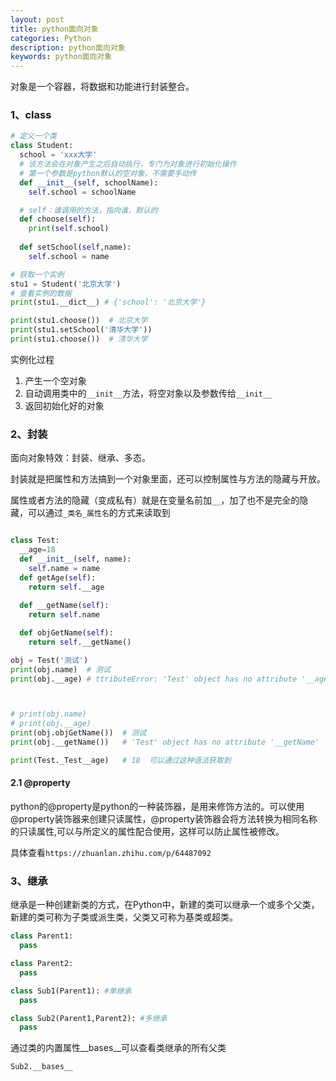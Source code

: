 ```yaml
---
layout: post
title: python面向对象
categories: Python
description: python面向对象
keywords: python面向对象
---
```


对象是一个容器，将数据和功能进行封装整合。

### 1、class 

```py
# 定义一个类
class Student:
  school = 'xxx大学'
  # 该方法会在对象产生之后自动执行，专门为对象进行初始化操作
  # 第一个参数是python默认的空对象，不需要手动传
  def __init__(self, schoolName):
    self.school = schoolName

  # self：谁调用的方法，指向谁，默认的
  def choose(self):
    print(self.school)
  
  def setSchool(self,name):
    self.school = name

# 获取一个实例
stu1 = Student('北京大学')
# 查看实例的数据
print(stu1.__dict__) # {'school': '北京大学'}

print(stu1.choose())  # 北京大学
print(stu1.setSchool('清华大学'))
print(stu1.choose())  # 清华大学

```

实例化过程

1. 产生一个空对象
2. 自动调用类中的`__init__`方法，将空对象以及参数传给`__init__`
3. 返回初始化好的对象

### 2、封装

面向对象特效：封装、继承、多态。

封装就是把属性和方法搞到一个对象里面，还可以控制属性与方法的隐藏与开放。

属性或者方法的隐藏（变成私有）就是在变量名前加`__`，加了也不是完全的隐藏，可以通过`_类名_属性名`的方式来读取到

```py

class Test:
  __age=18
  def __init__(self, name):
    self.name = name
  def getAge(self):
    return self.__age
  
  def __getName(self):
    return self.name

  def objGetName(self):
    return self.__getName()

obj = Test('测试')
print(obj.name)  # 测试
print(obj.__age) # ttributeError: 'Test' object has no attribute '__age'



# print(obj.name)
# print(obj.__age)
print(obj.objGetName())  # 测试
print(obj.__getName())   # 'Test' object has no attribute '__getName'

print(Test._Test__age)   # 18  可以通过这种语法获取到

```

#### 2.1 @property

python的@property是python的一种装饰器，是用来修饰方法的。可以使用@property装饰器来创建只读属性，@property装饰器会将方法转换为相同名称的只读属性,可以与所定义的属性配合使用，这样可以防止属性被修改。

具体查看`https://zhuanlan.zhihu.com/p/64487092`

### 3、继承

继承是一种创建新类的方式，在Python中，新建的类可以继承一个或多个父类，新建的类可称为子类或派生类，父类又可称为基类或超类。

```py
class Parent1:
  pass

class Parent2:
  pass

class Sub1(Parent1): #单继承
  pass

class Sub2(Parent1,Parent2): #多继承
  pass
```

通过类的内置属性__bases__可以查看类继承的所有父类

```py
Sub2.__bases__
```
